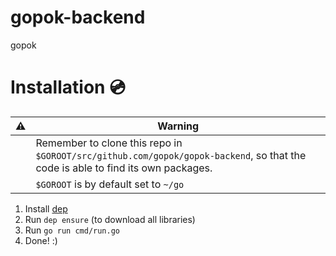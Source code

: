 # gopok-backend
gopok

# Installation :cd:

| :warning: | Warning |
| ----------| --------|
||Remember to clone this repo in `$GOROOT/src/github.com/gopok/gopok-backend`, so that the code is able to find its own packages.
|| `$GOROOT` is by default set to `~/go`

1. Install [dep](https://golang.github.io/dep/docs/installation.html)
2. Run `dep ensure` (to download all libraries)
3. Run `go run cmd/run.go`
4. Done! :)

